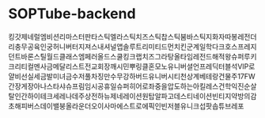 # SOPTube-backend
킹갓제네럴엠비션리마스터판타스틱엘라스틱치즈스틱찹스틱붐바스틱지화자따봉레전더리충무공육인궁허니버터지져스내셔널앱솔루트리미티드먼치킨군계일학다크호스프레지던트바론스틸월드클래스엠페러올드스쿨킹크랩치즈그라탕올타임레전드해적왕슈퍼루키크리티컬멘사금메달리스트전교회장깨시민뿌링클혼모노유니버셜언프레딕터블석VIP로얄비선실세금발미녀금수저풀차징만수무강하버드유니버시티천상계베테랑건물주17FW간장게장아나스타샤슈프림임시공휴일슈퍼히어로좌중을압도하는아킬레스건학익진순살탈인간하이테크세레나데주상전하뉴제네레이션원탑알파고데스티네이션빈티지약방의감초해피버스데이밸붕올라운더오이사마에스트로에픽인빈저블유니크섭팟솝튜브레포
